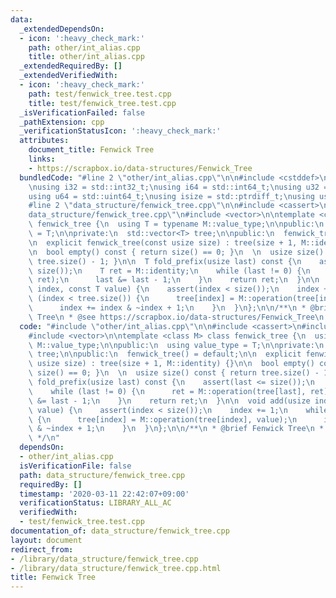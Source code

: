 ```yaml
---
data:
  _extendedDependsOn:
  - icon: ':heavy_check_mark:'
    path: other/int_alias.cpp
    title: other/int_alias.cpp
  _extendedRequiredBy: []
  _extendedVerifiedWith:
  - icon: ':heavy_check_mark:'
    path: test/fenwick_tree.test.cpp
    title: test/fenwick_tree.test.cpp
  _isVerificationFailed: false
  _pathExtension: cpp
  _verificationStatusIcon: ':heavy_check_mark:'
  attributes:
    document_title: Fenwick Tree
    links:
    - https://scrapbox.io/data-structures/Fenwick_Tree
  bundledCode: "#line 2 \"other/int_alias.cpp\"\n\n#include <cstddef>\n#include <cstdint>\n\
    \nusing i32 = std::int32_t;\nusing i64 = std::int64_t;\nusing u32 = std::uint32_t;\n\
    using u64 = std::uint64_t;\nusing isize = std::ptrdiff_t;\nusing usize = std::size_t;\n\
    #line 2 \"data_structure/fenwick_tree.cpp\"\n\n#include <cassert>\n#line 5 \"\
    data_structure/fenwick_tree.cpp\"\n#include <vector>\n\ntemplate <class M> class\
    \ fenwick_tree {\n  using T = typename M::value_type;\n\npublic:\n  using value_type\
    \ = T;\n\nprivate:\n  std::vector<T> tree;\n\npublic:\n  fenwick_tree() = default;\n\
    \n  explicit fenwick_tree(const usize size) : tree(size + 1, M::identity) {}\n\
    \n  bool empty() const { return size() == 0; }\n  \n  usize size() const { return\
    \ tree.size() - 1; }\n\n  T fold_prefix(usize last) const {\n    assert(last <=\
    \ size());\n    T ret = M::identity;\n    while (last != 0) {\n      ret = M::operation(tree[last],\
    \ ret);\n      last &= last - 1;\n    }\n    return ret;\n  }\n\n  void add(usize\
    \ index, const T value) {\n    assert(index < size());\n    index += 1;\n    while\
    \ (index < tree.size()) {\n      tree[index] = M::operation(tree[index], value);\n\
    \      index += index & ~index + 1;\n    }\n  }\n};\n\n/**\n * @brief Fenwick\
    \ Tree\n * @see https://scrapbox.io/data-structures/Fenwick_Tree\n */\n"
  code: "#include \"other/int_alias.cpp\"\n\n#include <cassert>\n#include <cstddef>\n\
    #include <vector>\n\ntemplate <class M> class fenwick_tree {\n  using T = typename\
    \ M::value_type;\n\npublic:\n  using value_type = T;\n\nprivate:\n  std::vector<T>\
    \ tree;\n\npublic:\n  fenwick_tree() = default;\n\n  explicit fenwick_tree(const\
    \ usize size) : tree(size + 1, M::identity) {}\n\n  bool empty() const { return\
    \ size() == 0; }\n  \n  usize size() const { return tree.size() - 1; }\n\n  T\
    \ fold_prefix(usize last) const {\n    assert(last <= size());\n    T ret = M::identity;\n\
    \    while (last != 0) {\n      ret = M::operation(tree[last], ret);\n      last\
    \ &= last - 1;\n    }\n    return ret;\n  }\n\n  void add(usize index, const T\
    \ value) {\n    assert(index < size());\n    index += 1;\n    while (index < tree.size())\
    \ {\n      tree[index] = M::operation(tree[index], value);\n      index += index\
    \ & ~index + 1;\n    }\n  }\n};\n\n/**\n * @brief Fenwick Tree\n * @see https://scrapbox.io/data-structures/Fenwick_Tree\n\
    \ */\n"
  dependsOn:
  - other/int_alias.cpp
  isVerificationFile: false
  path: data_structure/fenwick_tree.cpp
  requiredBy: []
  timestamp: '2020-03-11 22:42:07+09:00'
  verificationStatus: LIBRARY_ALL_AC
  verifiedWith:
  - test/fenwick_tree.test.cpp
documentation_of: data_structure/fenwick_tree.cpp
layout: document
redirect_from:
- /library/data_structure/fenwick_tree.cpp
- /library/data_structure/fenwick_tree.cpp.html
title: Fenwick Tree
---
```

